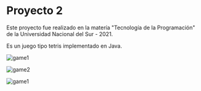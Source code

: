 # Proyecto 2

Este proyecto fue realizado en la matería "Tecnología de la Programación" de la Universidad Nacional del Sur - 2021.

Es un juego tipo tetris implementado en Java.

![game1](https://github.com/alvaromosconi/tdp-proyecto-2/blob/master/readmeImages/game.png)

![game2](https://github.com/alvaromosconi/tdp-proyecto-2/blob/master/readmeImages/game2.png)

![game1](https://github.com/alvaromosconi/tdp-proyecto-2/blob/master/readmeImages/game3.png)
